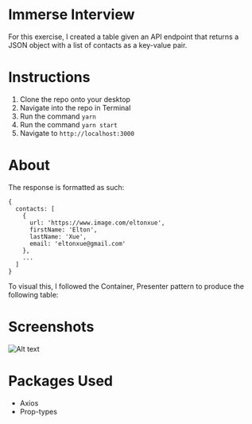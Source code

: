 # Immerse Interview
For this exercise, I created a table given an API endpoint that returns a JSON object with a list of contacts as a key-value pair.

# Instructions
1. Clone the repo onto your desktop
2. Navigate into the repo in Terminal
3. Run the command
```yarn```
4. Run the command
```yarn start```
5. Navigate to ```http://localhost:3000```

# About

The response is formatted as such:
```
{
  contacts: [
    {
      url: 'https://www.image.com/eltonxue',
      firstName: 'Elton',
      lastName: 'Xue',
      email: 'eltonxue@gmail.com'
    },
    ...
  ]
}
```

To visual this, I followed the Container, Presenter pattern to produce the following table:

# Screenshots

![Alt text](https://raw.githubusercontent.com/eltonxue/interview-immerse/master/assets/readme_ss.png)

# Packages Used
- Axios
- Prop-types
